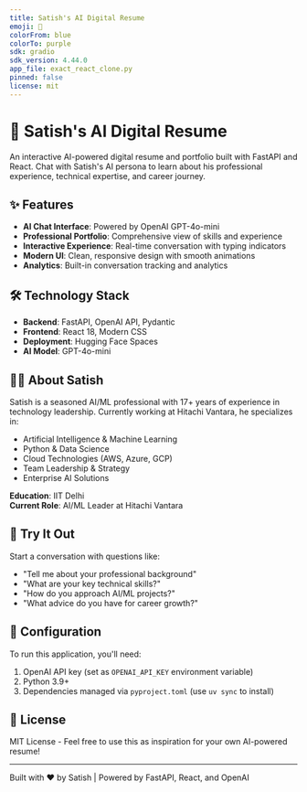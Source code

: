 ```yaml
---
title: Satish's AI Digital Resume
emoji: 🤖
colorFrom: blue
colorTo: purple
sdk: gradio
sdk_version: 4.44.0
app_file: exact_react_clone.py
pinned: false
license: mit
---
```


# 🚀 Satish's AI Digital Resume

An interactive AI-powered digital resume and portfolio built with FastAPI and React. Chat with Satish's AI persona to learn about his professional experience, technical expertise, and career journey.

## ✨ Features

- **AI Chat Interface**: Powered by OpenAI GPT-4o-mini
- **Professional Portfolio**: Comprehensive view of skills and experience  
- **Interactive Experience**: Real-time conversation with typing indicators
- **Modern UI**: Clean, responsive design with smooth animations
- **Analytics**: Built-in conversation tracking and analytics

## 🛠️ Technology Stack

- **Backend**: FastAPI, OpenAI API, Pydantic
- **Frontend**: React 18, Modern CSS
- **Deployment**: Hugging Face Spaces
- **AI Model**: GPT-4o-mini

## 👨‍💻 About Satish

Satish is a seasoned AI/ML professional with 17+ years of experience in technology leadership. Currently working at Hitachi Vantara, he specializes in:

- Artificial Intelligence & Machine Learning
- Python & Data Science  
- Cloud Technologies (AWS, Azure, GCP)
- Team Leadership & Strategy
- Enterprise AI Solutions

**Education**: IIT Delhi  
**Current Role**: AI/ML Leader at Hitachi Vantara

## 🚀 Try It Out

Start a conversation with questions like:
- "Tell me about your professional background"
- "What are your key technical skills?"
- "How do you approach AI/ML projects?"
- "What advice do you have for career growth?"

## 🔧 Configuration

To run this application, you'll need:
1. OpenAI API key (set as `OPENAI_API_KEY` environment variable)
2. Python 3.9+
3. Dependencies managed via `pyproject.toml` (use `uv sync` to install)

## 📄 License

MIT License - Feel free to use this as inspiration for your own AI-powered resume!

---

Built with ❤️ by Satish | Powered by FastAPI, React, and OpenAI
